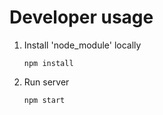 # Developer usage
1. Install 'node_module' locally
    ```shell
    npm install
    ```
1. Run server
    ```shell
    npm start
    ```